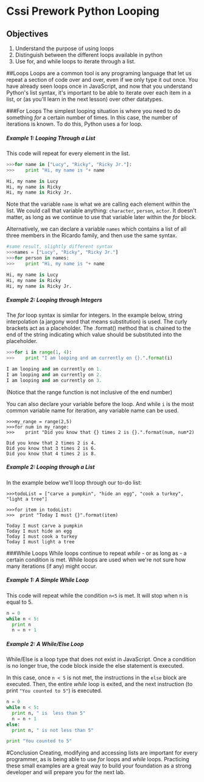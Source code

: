 # Cssi Prework Python Looping

## Objectives

1. Understand the purpose of using loops
2. Distinguish between the different loops available in python
3. Use for, and while loops to iterate through a list.

##Loops
Loops are a
 common tool is any programing language that let us repeat a section of code over and over, even if we only type it out once. You have already seen loops once in JavaScript, and now that you understand Python's list syntax, it's important to be able to iterate over each item in a list, or (as you'll learn in the next lesson) over other datatypes.


###For Loops
The simplest looping situation is where you need to do something _for_ a certain number of times. In this case, the number of iterations is known. To do this, Python uses a for loop.

##### Example 1: Looping Through a List

This code will repeat for every element in the list.

```python
>>>for name in ["Lucy", "Ricky", "Ricky Jr."]:
>>>    print "Hi, my name is "+ name

Hi, my name is Lucy
Hi, my name is Ricky
Hi, my name is Ricky Jr.

```
Note that the variable `name` is what we are calling each element within the list. We could call that variable anything: `character`, `person`, `actor`. It doesn't matter, as long as we continue to use that variable later within the _for_ block.

Alternatively, we can declare a variable `names` which contains a list of all three members in the Ricardo family, and then use the same syntax.
```python
#same result, slightly different syntax
>>>names = ["Lucy", "Ricky", "Ricky Jr."]
>>>for person in names:
>>>    print "Hi, my name is "+ name

Hi, my name is Lucy
Hi, my name is Ricky
Hi, my name is Ricky Jr.

```
##### Example 2: Looping through Integers

The _for_ loop syntax is similar for integers. In the example below, string interpolation (a jargony word that means substitution) is used. The curly brackets act as a placeholder. The .format() method that is chained to the end of the string indicating which value should be substituted into the placeholder.

```python
>>>for i in range(1, 4):
>>>    print "I am looping and am currently on {}.".format(i)

I am looping and am currently on 1.
I am looping and am currently on 2.
I am looping and am currently on 3.

```
(Notice that the range function is not inclusive of the end number)

You can also declare your variable before the loop. And while `i` is the most common variable name for iteration, any variable name can be used.

```
>>>my_range = range(2,5)
>>>for num in my_range:
>>>    print "Did you know that {} times 2 is {}.".format(num, num*2)

Did you know that 2 times 2 is 4.
Did you know that 3 times 2 is 6.
Did you know that 4 times 2 is 8.
```

##### Example 2: Looping through a List

In the example below we'll loop through our to-do list:

```
>>>todoList = ["carve a pumpkin", "hide an egg", "cook a turkey", "light a tree"]

>>>for item in todoList:
>>>  print "Today I must {}".format(item)

Today I must carve a pumpkin
Today I must hide an egg
Today I must cook a turkey
Today I must light a tree

```
###While Loops
While loops continue to repeat _while_ - or as long as - a certain condition is met. While loops are used when we're not sure how many iterations (if any) might occur.

##### Example 1: A Simple While Loop
This code will repeat while the condition `n<5` is met. It will stop when n is equal to 5.

```python
n = 0
while n < 5:
  print n
  n = n + 1
```
##### Example 2: A While/Else Loop
While/Else is a loop type that does not exist in JavaScript. Once a condition is no longer true, the code block inside the else statement is executed.

In this case, once `n < 5` is not met, the instructions in the `else` block are executed. Then, the entire _while_ loop is exited, and the next instruction (to print `"You counted to 5"`) is executed.
```python
n = 0
while n < 5:
  print n, " is  less than 5"
  n = n + 1
else:
  print n, " is not less than 5"

print "You counted to 5"
```

#Conclusion
Creating, modifying and accessing lists are important for every programmer, as is being able to use _for_ loops and _while_ loops. Practicing these small examples are a great way to build your foundation as a strong developer and will prepare you for the next lab.
